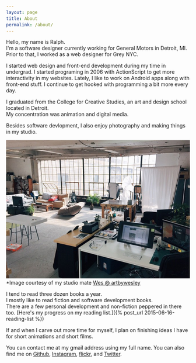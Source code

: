 ```yaml
---
layout: page
title: About
permalink: /about/
---
```


Hello, my name is Ralph. <br> 
I'm a software designer currently working for General Motors in Detroit, MI.
Prior to that, I worked as a web designer for Grey NYC.

I started web design and front-end development during my time in undergrad.
I started programing in 2006 with ActionScript to get more interactivity in my websites.
Lately, I like to work on Android apps along with front-end stuff.
I continue to get hooked with programming a bit more every day. 

I graduated from the College for Creative Studies, an art and design school located in Detroit.<br>
My concentration was animation and digital media.

Besides software devlopment, I also enjoy photography and making things in my studio.

![Studio space at the Russell Industrial Center, Detroit, MI.](/img/studio.jpg)<br>
*Image courtesy of my studio mate [Wes @ artbywesley][wes]
<br>

I tend to read three dozen books a year. <br>
I mostly like to read fiction and software development books. <br>
There are a few personal development and non-fiction peppered in there too.
[Here's my progress on my reading list.]({% post_url 2015-06-16-reading-list %})

If and when I carve out more time for myself, I plan on finishing ideas I have for short animations and short films.

You can contact me at my gmail address using my full name. You can also find me on [Github](https://github.com/plumdot/), [Instagram](https://instagram.com/ralphplumley), [flickr](https://www.flickr.com/photos/ralphtomio/), and [Twitter](https://twitter.com/ralphplumley).

[Wes]:   http://www.artbywesley.com/